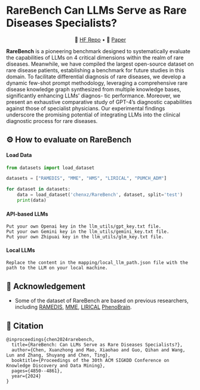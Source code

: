 # RareBench Can LLMs Serve as Rare Diseases Specialists?

<p align="center">
    🤗 <a href="https://huggingface.co/datasets/chenxz/RareBench" target="_blank">HF Repo</a> • 📃 <a href="https://arxiv.org/abs/2402.06341" target="_blank">Paper</a>
</p>

**RareBench** is a pioneering benchmark designed to systematically evaluate the capabilities of LLMs on 4 critical dimensions within the realm of rare diseases.
Meanwhile, we have compiled the largest open-source dataset on rare disease patients, establishing a benchmark for future studies in this domain. To facilitate differential diagnosis of rare diseases, we develop a dynamic few-shot prompt methodology, leveraging a comprehensive rare disease knowledge graph synthesized from multiple knowledge bases, significantly enhancing LLMs’ diagnos-
tic performance. Moreover, we present an exhaustive comparative study of GPT-4’s diagnostic capabilities against those of specialist physicians. Our experimental findings underscore the promising potential of integrating LLMs into the clinical diagnostic process for rare diseases. 

## ⚙️ How to evaluate on RareBench

#### Load Data

```python
from datasets import load_dataset

datasets = ["RAMEDIS", "MME", "HMS", "LIRICAL", "PUMCH_ADM"]

for dataset in datasets:
    data = load_dataset('chenxz/RareBench', dataset, split='test')
    print(data)
```

#### API-based LLMs

```
Put your own Openai key in the llm_utils/gpt_key.txt file.
Put your own Gemini key in the llm_utils/gemini_key.txt file.
Put your own Zhipuai key in the llm_utils/glm_key.txt file.
```

#### Local LLMs

```
Replace the content in the mapping/local_llm_path.json file with the path to the LLM on your local machine.
```

## 📄 Acknowledgement

- Some of the dataset of RareBench are based on previous researchers, including [RAMEDIS](https://agbi.techfak.uni-bielefeld.de/ramedis/htdocs/eng/index.php), [MME](https://github.com/ga4gh/mme-apis), [LIRICAL](https://github.com/TheJacksonLaboratory/LIRICAL) [PhenoBrain](https://github.com/xiaohaomao/timgroup_disease_diagnosis).

## 📝 Citation
```
@inproceedings{chen2024rarebench,
  title={RareBench: Can LLMs Serve as Rare Diseases Specialists?},
  author={Chen, Xuanzhong and Mao, Xiaohao and Guo, Qihan and Wang, Lun and Zhang, Shuyang and Chen, Ting},
  booktitle={Proceedings of the 30th ACM SIGKDD Conference on Knowledge Discovery and Data Mining},
  pages={4850--4861},
  year={2024}
}
```
